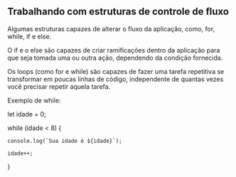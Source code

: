 ## Trabalhando com estruturas de controle de fluxo

Algumas estruturas capazes de alterar o fluxo da aplicação, como, for, while, if e else.

O if e o else são capazes de criar ramificações dentro da aplicação para que seja tomada uma ou outra ação, dependendo da condição fornecida.

Os loops (como for e while) são capazes de fazer uma tarefa repetitiva se transformar em poucas linhas de código, independente de quantas vezes você precisar repetir aquela tarefa.


Exemplo de while: 

let idade = 0;

while (idade < 8) {

    console.log(`Sua idade é ${idade}`);

    idade++;
}